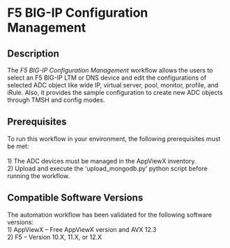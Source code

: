 <h1>F5 BIG-IP Configuration Management</h1>
<h2>Description</h2>
<div class="Item-BodyWrap">
<div class="Item-Body">
<div class="Message userContent">The <em>F5 BIG-IP Configuration Management </em>workflow allows the users to select an F5 BIG-IP LTM or DNS device and edit the configurations of selected ADC object like wide IP, virtual server, pool, monitor, profile, and iRule. Also, it provides the sample configuration to create new ADC objects through TMSH and config modes.<br />
<h2><strong>Prerequisites</strong></h2>
<div>To run this workflow in your environment, the following prerequisites must be met:<br />
<div>&nbsp;</div>
<div>
<div>1) The ADC devices must be managed in the AppViewX inventory.<br />2) Upload and execute the &lsquo;upload_mongodb.py&rsquo; python script before running the workflow.</div>
</div>
</div>
<h2><strong>Compatible Software Versions</strong></h2>
<div>
<div>The automation workflow&nbsp;has been validated for the following software versions:</div>
<div>1) AppViewX &ndash; Free AppViewX version and AVX 12.3</div>
<div>2) F5 &ndash; Version 10.X, 11.X, or 12.X</div>
</div>
</div>
</div>
</div>
